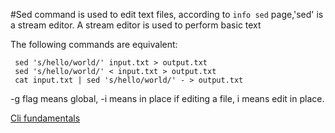 #Sed command is used to edit text files, according to `info sed` page,'sed' is a stream editor.  A stream editor is used to perform basic text

The following commands are
equivalent:

     sed 's/hello/world/' input.txt > output.txt
     sed 's/hello/world/' < input.txt > output.txt
     cat input.txt | sed 's/hello/world/' - > output.txt

-g flag means global, -i means in place if editing a file, i means edit in place. 

[Cli fundamentals](https://github.com/Namrajp/cli-fundamentals)
